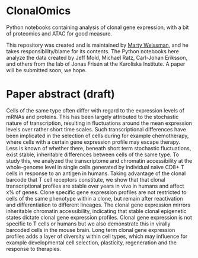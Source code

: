 # ClonalOmics

Python notebooks containing analysis of clonal gene expression, with a bit of proteomics and ATAC for good measure.

This repository was created and is maintained by [Marty Weissman](http://martyweissman.com), and he takes responsibility/blame for its contents.  The Python notebooks here analyze the data created by Jeff Mold, Michael Ratz, Carl-Johan Eriksson, and others from the lab of Jonas Frisén at the Karoliska Institute.  A paper will be submitted soon, we hope.

# Paper abstract (draft)

Cells of the same type often differ with regard to the expression levels of mRNAs and proteins. This has been largely attributed to the stochastic nature of transcription, resulting in fluctuations around the mean expression levels over rather short time scales. Such transcriptional differences have been implicated in the selection of cells during for example chemotherapy, where cells with a certain gene expression profile may escape therapy. Less is known of whether there, beneath short term stochastic fluctuations, exist stable, inheritable differences between cells of the same type. To study this, we analyzed the transcriptome and chromatin accessibility at the whole-genome level in single cells generated by individual naïve CD8+ T cells in response to an antigen in humans. Taking advantage of the clonal barcode that T cell receptors constitute, we show that that clonal transcriptional profiles are stable over years in vivo in humans and affect x% of genes. Clone specific gene expression profiles are not restricted to cells of the same phenotype within a clone, but remain after reactivation and differentiation to different lineages. The clonal gene expression mirrors inheritable chromatin accessibility, indicating that stable clonal epigenetic states dictate clonal gene expression profiles. Clonal gene expression is not specific to T cells or humans but we also demonstrate this in virally barcoded cells in the mouse brain. Long term clonal gene expression profiles adds a layer of diversity within cell types, which may influence for example developmental cell selection, plasticity, regeneration and the response to therapies.
